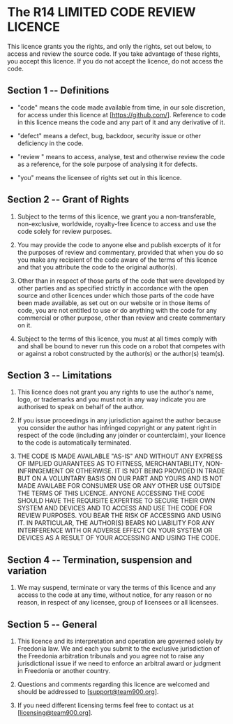 The R14 LIMITED CODE REVIEW LICENCE
================================

This licence grants you the rights, and only the rights, set out
below, to access and review the source code. If you take advantage of
these rights, you accept this licence. If you do not accept the
licence, do not access the code.

Section 1 -- Definitions
------------------------

- "code" means the code made available from time, in our sole
  discretion, for access under this licence at [https://github.com/<Project Location>].
  Reference to code in this licence means the code and any part of it
  and any derivative of it.

- "defect" means a defect, bug, backdoor, security issue or other
  deficiency in the code.

- "review " means to access, analyse, test and otherwise review the
  code as a reference, for the sole purpose of analysing it for
  defects.

- "you" means the licensee of rights set out in this licence.

Section 2 -- Grant of Rights
----------------------------

1. Subject to the terms of this licence, we grant you a
   non-transferable, non-exclusive, worldwide, royalty-free licence to
   access and use the code solely for review purposes.

2. You may provide the code to anyone else and publish excerpts of it
   for the purposes of review and commentary, provided that when you
   do so you make any recipient of the code aware of the terms of this
   licence and that you attribute the code to the original author(s).

3. Other than in respect of those parts of the code that were
   developed by other parties and as specified strictly in accordance
   with the open source and other licences under which those parts of
   the code have been made available, as set out on our website or in
   those items of code, you are not entitled to use or do anything
   with the code for any commercial or other purpose, other than
   review and create commentary on it.

4. Subject to the terms of this licence, you must at all times comply
   with and shall be bound to never run this code on a robot that competes
   with or against a robot constructed by the author(s) or the author(s)
   team(s).

Section 3 -- Limitations
------------------------

1. This licence does not grant you any rights to use the author's name,
   logo, or trademarks and you must not in any way indicate you are
   authorised to speak on behalf of the author.

2. If you issue proceedings in any jurisdiction against the author because
   you consider the author has infringed copyright or any patent right in
   respect of the code (including any joinder or counterclaim), your
   licence to the code is automatically terminated.

3. THE CODE IS MADE AVAILABLE "AS-IS" AND WITHOUT ANY EXPRESS OF
   IMPLIED GUARANTEES AS TO FITNESS, MERCHANTABILITY, NON-INFRINGEMENT
   OR OTHERWISE. IT IS NOT BEING PROVIDED IN TRADE BUT ON A VOLUNTARY
   BASIS ON OUR PART AND YOURS AND IS NOT MADE AVAILABE FOR CONSUMER
   USE OR ANY OTHER USE OUTSIDE THE TERMS OF THIS LICENCE. ANYONE
   ACCESSING THE CODE SHOULD HAVE THE REQUISITE EXPERTISE TO SECURE
   THEIR OWN SYSTEM AND DEVICES AND TO ACCESS AND USE THE CODE FOR
   REVIEW PURPOSES. YOU BEAR THE RISK OF ACCESSING AND USING IT. IN
   PARTICULAR, THE AUTHOR(S) BEARS NO LIABILITY FOR ANY INTERFERENCE WITH OR
   ADVERSE EFFECT ON YOUR SYSTEM OR DEVICES AS A RESULT OF YOUR
   ACCESSING AND USING THE CODE.

Section 4 -- Termination, suspension and variation
--------------------------------------------------

1. We may suspend, terminate or vary the terms of this licence and any
   access to the code at any time, without notice, for any reason or
   no reason, in respect of any licensee, group of licensees or all
   licensees.
   
Section 5 -- General
--------------------

1. This licence and its interpretation and operation are governed
   solely by Freedonia law. We and each you submit to the exclusive
   jurisdiction of the Freedonia arbitration tribunals and you agree
   not to raise any jurisdictional issue if we need to enforce an 
   arbitral award or judgment in Freedonia or another country.

2. Questions and comments regarding this licence are welcomed and
   should be addressed to [support@team900.org].
   
3. If you need different licensing terms feel free to contact us at
   [licensing@team900.org].
